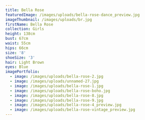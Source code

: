 ```yaml
---
title: Bella Rose
featuredImage: /images/uploads/bella-rose-dance_preview.jpg
imageThumbnail: /images/uploads/br.jpg
firstName: Bella Rose
collection: Girls
height: 138cm
bust: 67cm
waist: 55cm
hips: 66cm
size: '8'
shoeSize: '3'
hair: Light Brown
eyes: Blue
imagePortfolio:
  - image: /images/uploads/bella-rose-2.jpg
  - image: /images/uploads/unnamed-27.jpg
  - image: /images/uploads/bella-rose-1.jpg
  - image: /images/uploads/bella-rose-boho.jpg
  - image: /images/uploads/bella-rose-8.jpg
  - image: /images/uploads/bella-rose-9.jpg
  - image: /images/uploads/bella-rose-4_preview.jpg
  - image: /images/uploads/bella-rose-vintage_preview.jpg
---
```


